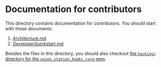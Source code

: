 # Documentation for contributors

This directory contains documentation for contributors. You should start with these documents:

 1. [Architecture.md](https://github.com/phusion/union_station_hooks_rails/blob/master/hacking/Architecture.md)
 2. [DeveloperQuickstart.md](https://github.com/phusion/union_station_hooks_rails/blob/master/hacking/DeveloperQuickstart.md)

Besides the files in this directory, you should also checkout [the `hacking/` directory for the `union_station_hooks_core` gem](https://github.com/phusion/union_station_hooks_core/blob/master/hacking).

